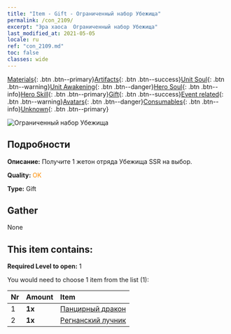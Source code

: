 ```yaml
---
title: "Item - Gift - Ограниченный набор Убежища"
permalink: /con_2109/
excerpt: "Эра хаоса  Ограниченный набор Убежища"
last_modified_at: 2021-05-05
locale: ru
ref: "con_2109.md"
toc: false
classes: wide
---
```

 [Materials](/ItemsRU/){: .btn .btn--primary}[Artifacts](/ItemsRU/Artifacts/){: .btn .btn--success}[Unit Soul](/ItemsRU/UnitSoul/){: .btn .btn--warning}[Unit Awakening](/ItemsRU/UnitAwakening/){: .btn .btn--danger}[Hero Soul](/ItemsRU/HeroSoul/){: .btn .btn--info}[Hero Skill](/ItemsRU/HeroSkill/){: .btn .btn--primary}[Gift](/ItemsRU/Gift/){: .btn .btn--success}[Event related](/ItemsRU/Events/){: .btn .btn--warning}[Avatars](/ItemsRU/Avatars/){: .btn .btn--danger}[Consumables](/ItemsRU/Consumables/){: .btn .btn--info}[Unknown](/ItemsRU/Unknown/){: .btn .btn--primary}

 ![Ограниченный набор Убежища](/images/t/i_994010.png)

## Подробности
 **Описание:** Получите 1 жетон отряда Убежища SSR на выбор.

 **Quality:** <span style="color: #FF8C00">OK</span>

 **Type:** Gift

## Gather

  None

## This item contains:

 **Required Level to open:** 1

 You would need to choose 1 item from the list (1):

  | Nr | Amount |     Item    |
  |:---|:-------|:------------|
  | 1 |  **1x** | [Панцирный дракон](/ItemsRU/unt_278/) |  | 
  | 2 |  **1x** | [Регнанский лучник](/ItemsRU/unt_274/) |  | 

